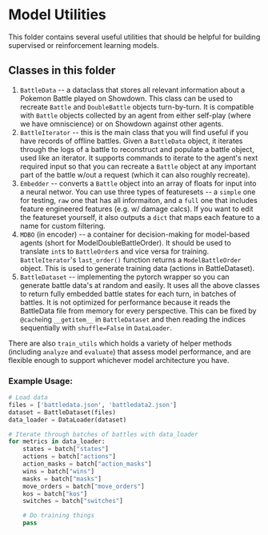 # Model Utilities
This folder contains several useful utilities that should be helpful for building supervised or reinforcement learning models.

## Classes in this folder
1. `BattleData` -- a dataclass that stores all relevant information about a Pokemon Battle played on Showdown. This class can be used to recreate `Battle` and `DoubleBattle` objects turn-by-turn. It is compatible with `Battle` objects collected by an agent from either self-play (where we have omniscience) or on Showdown against other agents.
2. `BattleIterator` -- this is the main class that you will find useful if you have records of offline battles. Given a `BattleData` object, it iterates through the logs of a battle to reconstruct and populate a battle object, used like an iterator. It supports commands to iterate to the agent's next required input so that you can recreate a `Battle` object at any important part of the battle w/out a request (which it can also roughly recreate).
3. `Embedder` -- converts a `Battle` object into an array of floats for input into a neural networ. You can use three types of featuresets -- a `simple` one for testing, `raw` one that has all informaiton, and a `full` one that includes feature engineered features (e.g. w/ damage calcs). If you want to edit the featureset yourself, it also outputs a `dict` that maps each feature to a name for custom filtering.
4. `MDBO` (in encoder) --  a container for decision-making for model-based agents (short for ModelDoubleBattleOrder). It should be used to translate `int`s to `BattleOrder`s and vice versa for training. `BattleIterator`'s `last_order()` function returns a `ModelBattleOrder` object. This is used to generate training data (actions in BattleDataset).
5. `BattleDataset` -- implementing the pytorch wrapper so you can generate battle data's at random and easily. It uses all the above classes to return fully embedded battle states for each turn, in batches of battles. It is not optimized for performance because it reads the BattleData file from memory for every perspective. This can be fixed by `@cache`ing `__getitem__` in `BattleDataset` and then reading the indices sequentially with `shuffle=False` in `DataLoader`.

There are also `train_utils` which holds a variety of helper methods (including `analyze` and `evaluate`) that assess model performance, and are flexible enough to support whichever model architecture you have.

### Example Usage:
```python
# Load data
files = ['battledata.json', 'battledata2.json']
dataset = BattleDataset(files)
data_loader = DataLoader(dataset)

# Iterate through batches of battles with data_loader
for metrics in data_loader:
    states = batch["states"]
    actions = batch["actions"]
    action_masks = batch["action_masks"]
    wins = batch["wins"]
    masks = batch["masks"]
    move_orders = batch["move_orders"]
    kos = batch["kos"]
    switches = batch["switches"]

    # Do training things
    pass

```
